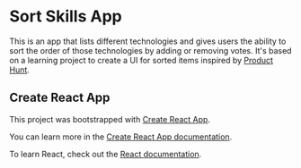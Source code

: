 # Sort Skills App

This is an app that lists different technologies and gives users the ability to sort the order of those technologies by adding or removing votes. It's based on a learning project to create a UI for sorted items inspired by [Product Hunt](https://www.producthunt.com/).

## Create React App

This project was bootstrapped with [Create React App](https://github.com/facebook/create-react-app). 

You can learn more in the [Create React App documentation](https://facebook.github.io/create-react-app/docs/getting-started).

To learn React, check out the [React documentation](https://reactjs.org/).